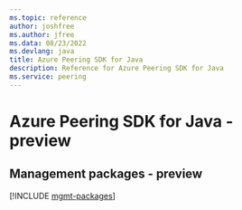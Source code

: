 ```yaml
---
ms.topic: reference
author: joshfree
ms.author: jfree
ms.data: 08/23/2022
ms.devlang: java
title: Azure Peering SDK for Java
description: Reference for Azure Peering SDK for Java
ms.service: peering
---
```

# Azure Peering SDK for Java - preview

## Management packages - preview
[!INCLUDE [mgmt-packages](peering-mgmt-index.md)]